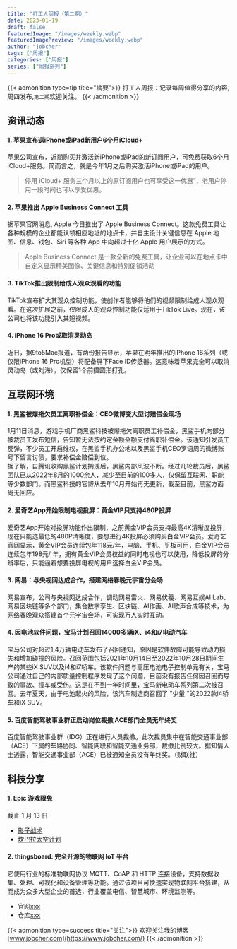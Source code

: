 ```yaml
---
title: "打工人周报（第二期）"
date: 2023-01-19
draft: false
featuredImage: "/images/weekly.webp"
featuredImagePreview: "/images/weekly.webp"
author: "jobcher"
tags: ["周报"]
categories: ["周报"]
series: ["周报系列"]
---
```

{{< admonition type=tip title="摘要">}}
打工人周报：记录每周值得分享的内容,周四发布,`第二期`欢迎关注。
{{< /admonition >}}
## 资讯动态
#### 1. 苹果宣布送iPhone或iPad新用户6个月iCloud+  
苹果公司宣布，近期购买并激活新iPhone或iPad的新订阅用户，可免费获取6个月iCloud+服务。简而言之，就是今年1月之后购买激活iPhone或iPad的用户。  
>停用 iCloud+ 服务三个月以上的原订阅用户也可享受这一优惠”，老用户停用一段时间也可以享受优惠。
#### 2. 苹果推出 Apple Business Connect 工具
据苹果官网消息, Apple 今日推出了 Apple Business Connect。这款免费工具让各种规模的企业都能认领相应地址的地点卡，并自主设计关键信息在 Apple 地图、信息、钱包、Siri 等各种 App 中向超过十亿 Apple 用户展示的方式。
>Apple Business Connect 是一款全新的免费工具，让企业可以在地点卡中自定义显示精美图像、关键信息和特别促销活动
#### 3. TikTok推出限制给成人观众观看的功能
TikTok宣布扩大其观众控制功能，使创作者能够将他们的视频限制给成人观众观看。在这次扩展之前，仅限成人的观众控制功能仅适用于TikTok Live。现在，该公司也将该功能引入其短视频。
#### 4. iPhone 16 Pro或取消灵动岛
近日，据9to5Mac报道，有两份报告显示，苹果在明年推出的iPhone 16系列（或仅限iPhone 16 Pro机型）将配备屏下Face ID传感器。这意味着苹果完全可以取消灵动岛（或刘海），仅保留1个前摄圆形打孔。
## 互联网环境
#### 1. 黑鲨被爆拖欠员工离职补偿金：CEO微博变大型讨赔偿金现场
1月11日消息，游戏手机厂商黑鲨科技被爆拖欠离职员工补偿金，黑鲨手机向部分被裁员工发布短信，告知暂无法按约定金额全额支付离职补偿金。该通知引发员工反弹，不少员工开启维权，在黑鲨手机办公地以及黑鲨手机CEO罗语周的微博账号下留言讨债，要求补偿金赔偿到位。  
据了解，自腾讯收购黑鲨计划搁浅后，黑鲨内部风波不断。经过几轮裁员后，黑鲨团队已从2022年8月的1000余人，减少至目前的100多人，仅保留互联网、职能等少数部门。而黑鲨科技的官博从去年10月开始再无更新，截至目前，黑鲨方面尚无回应。
#### 2. 爱奇艺App开始限制电视投屏：黄金VIP只支持480P投屏
爱奇艺App开始对投屏功能作出限制，之前黄金VIP会员支持最高4K清晰度投屏，现在只能选最低的480P清晰度，要想进行4K投屏必须购买白金VIP会员。爱奇艺官网显示，黄金VIP会员连续包年118元/年，电脑、手机、平板可用，白金VIP会员连续包年198元/ 年，拥有黄金VIP会员权益的同时电视也可以使用，降低投屏的分辨率后，只能逼着想要投屏电视的用户选择白金VIP会员。
#### 3. 网易：与央视网达成合作，搭建网络春晚元宇宙分会场
网易宣布，公司与央视网达成合作，调动网易雷火、网易伏羲、网易互娱AI Lab、网易区块链等多个部门，集合数字孪生、区块链、AI作画、AI歌声合成等技术，为网络春晚观众搭建首个元宇宙会场，可实现万人实时互动。  
#### 4. 因电池软件问题，宝马计划召回14000多辆iX、i4和i7电动汽车
宝马公司对超过1.4万辆电动车发布了召回通知，原因是软件故障可能导致动力损失和增加碰撞的风险。召回范围包括2021年10月14日至2022年10月28日期间生产的某些iX SUV以及i4和i7轿车。该软件问题与高压电池电子控制单元有关，宝马公司通过自己的内部质量控制程序发现了这个问题，目前没有报告任何因召回而导致的事故、撞车或受伤。这是在不到一年时间里，宝马新电动车系列第二次被召回。去年夏天，由于电池起火的风险，该汽车制造商召回了 "少量 "的2022款i4轿车和iX SUV。
#### 5. 百度智能驾驶事业群正启动岗位裁撤 ACE部门全员无年终奖
百度智能驾驶事业群（IDG）正在进行人员裁撤。此次裁员集中在智能交通事业部（ACE）下属的车路协同、智能网联和智能交通业务部，裁撤比例较大。据知情人士透露，智能交通事业部（ACE）已被通知全员没有年终奖。（财联社）
## 科技分享
#### 1. Epic 游戏限免
截止 1 月 13 日
- [影子战术](https://store.epicgames.com/zh-CN/p/shadow-tactics-aikos-choice-5678c1)
- [坎巴拉太空计划](https://store.epicgames.com/zh-CN/p/kerbal-space-program)
#### 2. thingsboard: 完全开源的物联网 IoT 平台
它使用行业的标准物联网协议 MQTT、CoAP 和 HTTP 连接设备，支持数据收集、处理、可视化和设备管理等功能。通过该项目可快速实现物联网平台搭建，从而成为众多大型企业的首选，行业覆盖电信、智慧城市、环境监测等。
- 官网[xxx](xxx)  
- 仓库[xxx](xxx)

  
{{< admonition type=success title="关注">}}
欢迎关注我的博客  
[www.jobcher.com](https://www.jobcher.com/)
{{< /admonition >}}